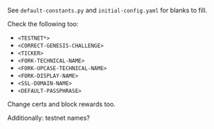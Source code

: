 See `default-constants.py` and `initial-config.yaml` for blanks to fill.

Check the following too:
- `<TESTNET*>`
- `<CORRECT-GENESIS-CHALLENGE>`
- `<TICKER>`
- `<FORK-TECHNICAL-NAME>`
- `<FORK-UPCASE-TECHNICAL-NAME>`
- `<FORK-DISPLAY-NAME>`
- `<SSL-DOMAIN-NAME>`
- `<DEFAULT-PASSPHRASE>`

Change certs and block rewards too.

Additionally:
testnet names?
